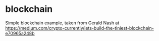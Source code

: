 # blockchain
Simple blockchain example, taken from Gerald Nash at https://medium.com/crypto-currently/lets-build-the-tiniest-blockchain-e70965a248b
